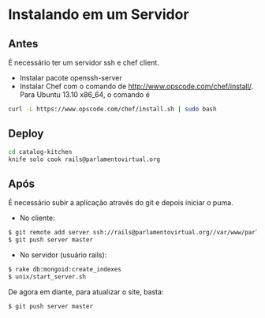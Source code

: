 Instalando em um Servidor
=========================

Antes
-----

É necessário ter um servidor ssh e chef client.

- Instalar pacote openssh-server
- Instalar Chef com o comando de http://www.opscode.com/chef/install/. Para Ubuntu 13.10 x86_64, o comando é

```sh
curl -L https://www.opscode.com/chef/install.sh | sudo bash
```

Deploy
------
```sh
cd catalog-kitchen
knife solo cook rails@parlamentovirtual.org
```

Após
----

É necessário subir a aplicação através do git e depois iniciar o puma.

- No cliente:

```sh
$ git remote add server ssh://rails@parlamentovirtual.org//var/www/parlamentovirtual.org/repo.git
$ git push server master
```
- No servidor (usuário rails):

```sh
$ rake db:mongoid:create_indexes
$ unix/start_server.sh
```

De agora em diante, para atualizar o site, basta:
```sh
$ git push server master
```
